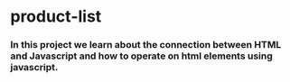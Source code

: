 # product-list

### In this project we learn about the connection between HTML and Javascript and how to operate on html elements using javascript.